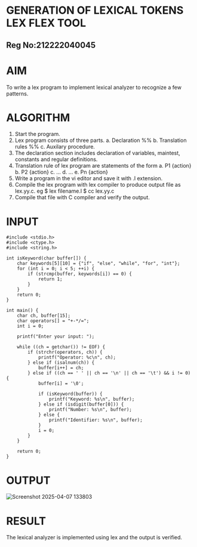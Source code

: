 # GENERATION OF LEXICAL TOKENS LEX FLEX TOOL
## Reg No:212222040045


# AIM
 To write a lex program to implement lexical analyzer to recognize a few patterns.
 
# ALGORITHM

1.	Start the program.
2.	Lex program consists of three parts.
a.	Declaration %%
b.	Translation rules %%
c.	Auxilary procedure.
3.	The declaration section includes declaration of variables, maintest, constants and regular definitions.
4.	Translation rule of lex program are statements of the form
a.	P1 {action}
b.	P2 {action}
c.	…
d.	…
e.	Pn {action}
5.	Write a program in the vi editor and save it with .l extension.
6.	Compile the lex program with lex compiler to produce output file as lex.yy.c. eg $ lex filename.l $ cc lex.yy.c
7.	Compile that file with C compiler and verify the output.

# INPUT

```
#include <stdio.h>
#include <ctype.h>
#include <string.h>

int isKeyword(char buffer[]) {
    char keywords[5][10] = {"if", "else", "while", "for", "int"};
    for (int i = 0; i < 5; ++i) {
        if (strcmp(buffer, keywords[i]) == 0) {
            return 1;
        }
    }
    return 0;
}

int main() {
    char ch, buffer[15];
    char operators[] = "+-*/=";
    int i = 0;

    printf("Enter your input: ");
    
    while ((ch = getchar()) != EOF) {
        if (strchr(operators, ch)) {
            printf("Operator: %c\n", ch);
        } else if (isalnum(ch)) {
            buffer[i++] = ch;
        } else if ((ch == ' ' || ch == '\n' || ch == '\t') && i != 0) {
            buffer[i] = '\0';

            if (isKeyword(buffer)) {
                printf("Keyword: %s\n", buffer);
            } else if (isdigit(buffer[0])) {
                printf("Number: %s\n", buffer);
            } else {
                printf("Identifier: %s\n", buffer);
            }
            i = 0;
        }
    }

    return 0;
}
```
# OUTPUT
![Screenshot 2025-04-07 133803](https://github.com/user-attachments/assets/0e5f32a3-d6f1-4fa2-83c9-5b69d1b52570)

# RESULT
The lexical analyzer is implemented using lex and the output is verified.

